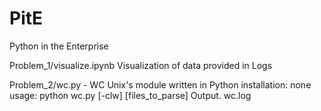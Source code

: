 # PitE
Python in the Enterprise

Problem_1/visualize.ipynb
Visualization of data provided in Logs

Problem_2/wc.py - WC Unix's module written in Python
installation: none
usage: python wc.py [-clw] [files_to_parse]
Output. wc.log